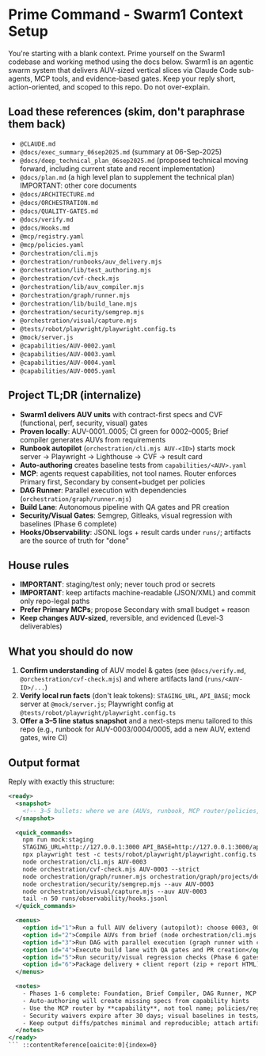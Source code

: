 # Prime Command - Swarm1 Context Setup

You're starting with a blank context. Prime yourself on the Swarm1 codebase and working method using the docs below. Swarm1 is an agentic swarm system that delivers AUV-sized vertical slices via Claude Code sub-agents, MCP tools, and evidence-based gates. Keep your reply short, action-oriented, and scoped to this repo. Do not over-explain.

## Load these references (skim, don't paraphrase them back)

- `@CLAUDE.md`
- `@docs/exec_summary_06sep2025.md` (summary at 06-Sep-2025)
- `@docs/deep_technical_plan_06sep2025.md` (proposed technical moving forward, including current state and recent implementation)
- `@docs/plan.md` (a high level plan to supplement the technical plan)
  IMPORTANT: other core documents
- `@docs/ARCHITECTURE.md`
- `@docs/ORCHESTRATION.md`
- `@docs/QUALITY-GATES.md`
- `@docs/verify.md`
- `@docs/Hooks.md`
- `@mcp/registry.yaml`
- `@mcp/policies.yaml`
- `@orchestration/cli.mjs`
- `@orchestration/runbooks/auv_delivery.mjs`
- `@orchestration/lib/test_authoring.mjs`
- `@orchestration/cvf-check.mjs`
- `@orchestration/lib/auv_compiler.mjs`
- `@orchestration/graph/runner.mjs`
- `@orchestration/lib/build_lane.mjs`
- `@orchestration/security/semgrep.mjs`
- `@orchestration/visual/capture.mjs`
- `@tests/robot/playwright/playwright.config.ts`
- `@mock/server.js`
- `@capabilities/AUV-0002.yaml`
- `@capabilities/AUV-0003.yaml`
- `@capabilities/AUV-0004.yaml`
- `@capabilities/AUV-0005.yaml`

## Project TL;DR (internalize)

- **Swarm1 delivers AUV units** with contract-first specs and CVF (functional, perf, security, visual) gates
- **Proven locally**: AUV-0001..0005; CI green for 0002–0005; Brief compiler generates AUVs from requirements
- **Runbook autopilot** (`orchestration/cli.mjs AUV-<ID>`) starts mock server → Playwright → Lighthouse → CVF → result card
- **Auto-authoring** creates baseline tests from `capabilities/<AUV>.yaml`
- **MCP**: agents request capabilities, not tool names. Router enforces Primary first, Secondary by consent+budget per policies
- **DAG Runner**: Parallel execution with dependencies (`orchestration/graph/runner.mjs`)
- **Build Lane**: Autonomous pipeline with QA gates and PR creation
- **Security/Visual Gates**: Semgrep, Gitleaks, visual regression with baselines (Phase 6 complete)
- **Hooks/Observability**: JSONL logs + result cards under `runs/`; artifacts are the source of truth for "done"

## House rules

- **IMPORTANT**: staging/test only; never touch prod or secrets
- **IMPORTANT**: keep artifacts machine-readable (JSON/XML) and commit only repo-legal paths
- **Prefer Primary MCPs**; propose Secondary with small budget + reason
- **Keep changes AUV-sized**, reversible, and evidenced (Level-3 deliverables)

## What you should do now

1. **Confirm understanding** of AUV model & gates (see `@docs/verify.md`, `@orchestration/cvf-check.mjs`) and where artifacts land (`runs/<AUV-ID>/...`)
2. **Verify local run facts** (don't leak tokens): `STAGING_URL`, `API_BASE`; mock server at `@mock/server.js`; Playwright config at `@tests/robot/playwright/playwright.config.ts`
3. **Offer a 3–5 line status snapshot** and a next-steps menu tailored to this repo (e.g., runbook for AUV-0003/0004/0005, add a new AUV, extend gates, wire CI)

## Output format

Reply with exactly this structure:

````xml
<ready>
  <snapshot>
    <!-- 3–5 bullets: where we are (AUVs, runbook, MCP router/policies, artifacts/gates), and any env/setup preconditions -->
  </snapshot>

  <quick_commands>
    npm run mock:staging
    STAGING_URL=http://127.0.0.1:3000 API_BASE=http://127.0.0.1:3000/api
    npx playwright test -c tests/robot/playwright/playwright.config.ts
    node orchestration/cli.mjs AUV-0003
    node orchestration/cvf-check.mjs AUV-0003 --strict
    node orchestration/graph/runner.mjs orchestration/graph/projects/demo-validation.yaml
    node orchestration/security/semgrep.mjs --auv AUV-0003
    node orchestration/visual/capture.mjs --auv AUV-0003
    tail -n 50 runs/observability/hooks.jsonl
  </quick_commands>

  <menus>
    <option id="1">Run a full AUV delivery (autopilot): choose 0003, 0004, or 0005</option>
    <option id="2">Compile AUVs from brief (node orchestration/cli.mjs plan briefs/demo-01/brief.md)</option>
    <option id="3">Run DAG with parallel execution (graph runner with concurrency)</option>
    <option id="4">Execute build lane with QA gates and PR creation</option>
    <option id="5">Run security/visual regression checks (Phase 6 gates)</option>
    <option id="6">Package delivery + client report (zip + report HTML)</option>
  </menus>

  <notes>
    - Phases 1-6 complete: Foundation, Brief Compiler, DAG Runner, MCP Router, Build Lane, Security/Visual Gates
    - Auto-authoring will create missing specs from capability hints
    - Use the MCP router by **capability**, not tool name; policies/registry are the source of truth
    - Security waivers expire after 30 days; visual baselines in tests/robot/visual/baselines/
    - Keep output diffs/patches minimal and reproducible; attach artifacts in runs/
  </notes>
</ready>
``` ::contentReference[oaicite:0]{index=0}
````
